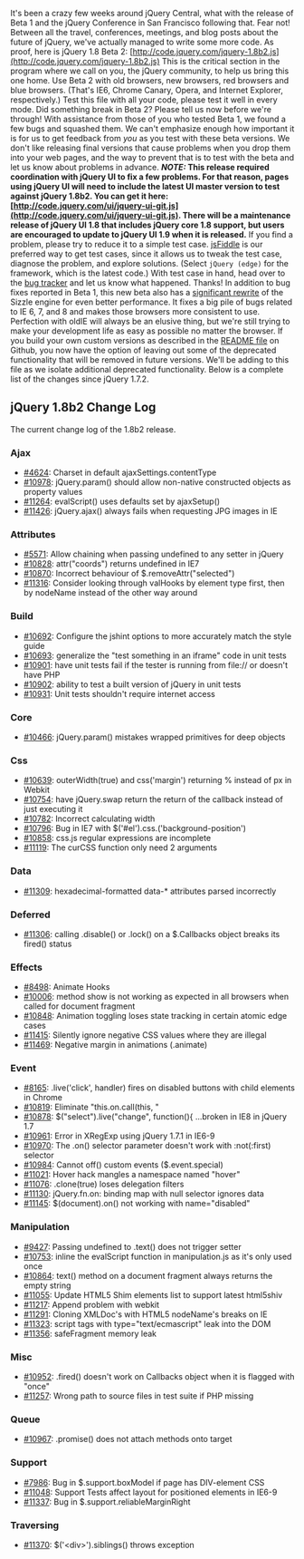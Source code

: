 It's been a crazy few weeks around jQuery Central, what with the release
of Beta 1 and the jQuery Conference in San Francisco following that.
Fear not! Between all the travel, conferences, meetings, and blog posts
about the future of jQuery, we've actually managed to write some more
code. As proof, here is jQuery 1.8 Beta 2:
[http://code.jquery.com/jquery-1.8b2.js](http://code.jquery.com/jquery-1.8b2.js)
This is the critical section in the program where we call on you, the
jQuery community, to help us bring this one home. Use Beta 2 with old
browsers, new browsers, red browsers and blue browsers. (That's IE6,
Chrome Canary, Opera, and Internet Explorer, respectively.) Test this
file with all your code, please test it well in every mode. Did
something break in Beta 2? Please tell us now before we're through! With
assistance from those of you who tested Beta 1, we found a few bugs and
squashed them. We can't emphasize enough how important it is for us to
get feedback from *you* as you test with these beta versions. We don't
like releasing final versions that cause problems when you drop them
into your web pages, and the way to prevent that is to test with the
beta and let us know about problems in advance. ***NOTE:* This release
required coordination with jQuery UI to fix a few problems. For that
reason, pages using jQuery UI will need to include the latest UI master
version to test against jQuery 1.8b2. You can get it here:
[http://code.jquery.com/ui/jquery-ui-git.js](http://code.jquery.com/ui/jquery-ui-git.js).
There will be a maintenance release of jQuery UI 1.8 that includes
jQuery core 1.8 support, but users are encouraged to update to jQuery UI
1.9 when it is released.** If you find a problem, please try to reduce
it to a simple test case. [jsFiddle](http://jsfiddle.net) is our
preferred way to get test cases, since it allows us to tweak the test
case, diagnose the problem, and explore solutions. (Select
`jQuery (edge)` for the framework, which is the latest code.) With test
case in hand, head over to the [bug tracker](http://bugs.jquery.com) and
let us know what happened. Thanks! In addition to bug fixes reported in
Beta 1, this new beta also has a [significant
rewrite](http://blog.jquery.com/2012/07/04/the-new-sizzle/) of the
Sizzle engine for even better performance. It fixes a big pile of bugs
related to IE 6, 7, and 8 and makes those browsers more consistent to
use. Perfection with oldIE will always be an elusive thing, but we're
still trying to make your development life as easy as possible no matter
the browser. If you build your own custom versions as described in the
[README file](https://github.com/jquery/jquery/blob/master/README.md) on
Github, you now have the option of leaving out some of the deprecated
functionality that will be removed in future versions. We'll be adding
to this file as we isolate additional deprecated functionality. Below is
a complete list of the changes since jQuery 1.7.2.

jQuery 1.8b2 Change Log
-----------------------

The current change log of the 1.8b2 release.

### Ajax

-   [\#4624](http://bugs.jquery.com/ticket/4624): Charset in default
    ajaxSettings.contentType
-   [\#10978](http://bugs.jquery.com/ticket/10978): jQuery.param()
    should allow non-native constructed objects as property values
-   [\#11264](http://bugs.jquery.com/ticket/11264): evalScript() uses
    defaults set by ajaxSetup()
-   [\#11426](http://bugs.jquery.com/ticket/11426): jQuery.ajax() always
    fails when requesting JPG images in IE

### Attributes

-   [\#5571](http://bugs.jquery.com/ticket/5571): Allow chaining when
    passing undefined to any setter in jQuery
-   [\#10828](http://bugs.jquery.com/ticket/10828): attr("coords")
    returns undefined in IE7
-   [\#10870](http://bugs.jquery.com/ticket/10870): Incorrect behaviour
    of \$.removeAttr("selected")
-   [\#11316](http://bugs.jquery.com/ticket/11316): Consider looking
    through valHooks by element type first, then by nodeName instead of
    the other way around

### Build

-   [\#10692](http://bugs.jquery.com/ticket/10692): Configure the jshint
    options to more accurately match the style guide
-   [\#10693](http://bugs.jquery.com/ticket/10693): generalize the "test
    something in an iframe" code in unit tests
-   [\#10901](http://bugs.jquery.com/ticket/10901): have unit tests fail
    if the tester is running from file:// or doesn't have PHP
-   [\#10902](http://bugs.jquery.com/ticket/10902): ability to test a
    built version of jQuery in unit tests
-   [\#10931](http://bugs.jquery.com/ticket/10931): Unit tests shouldn't
    require internet access

### Core

-   [\#10466](http://bugs.jquery.com/ticket/10466): jQuery.param()
    mistakes wrapped primitives for deep objects

### Css

-   [\#10639](http://bugs.jquery.com/ticket/10639): outerWidth(true) and
    css('margin') returning % instead of px in Webkit
-   [\#10754](http://bugs.jquery.com/ticket/10754): have jQuery.swap
    return the return of the callback instead of just executing it
-   [\#10782](http://bugs.jquery.com/ticket/10782): Incorrect
    calculating width
-   [\#10796](http://bugs.jquery.com/ticket/10796): Bug in IE7 with
    \$('\#el').css.('background-position')
-   [\#10858](http://bugs.jquery.com/ticket/10858): css.js regular
    expressions are incomplete
-   [\#11119](http://bugs.jquery.com/ticket/11119): The curCSS function
    only need 2 arguments

### Data

-   [\#11309](http://bugs.jquery.com/ticket/11309):
    hexadecimal-formatted data-\* attributes parsed incorrectly

### Deferred

-   [\#11306](http://bugs.jquery.com/ticket/11306): calling .disable()
    or .lock() on a \$.Callbacks object breaks its fired() status

### Effects

-   [\#8498](http://bugs.jquery.com/ticket/8498): Animate Hooks
-   [\#10006](http://bugs.jquery.com/ticket/10006): method show is not
    working as expected in all browsers when called for document
    fragment
-   [\#10848](http://bugs.jquery.com/ticket/10848): Animation toggling
    loses state tracking in certain atomic edge cases
-   [\#11415](http://bugs.jquery.com/ticket/11415): Silently ignore
    negative CSS values where they are illegal
-   [\#11469](http://bugs.jquery.com/ticket/11469): Negative margin in
    animations (.animate)

### Event

-   [\#8165](http://bugs.jquery.com/ticket/8165): .live('click',
    handler) fires on disabled buttons with child elements in Chrome
-   [\#10819](http://bugs.jquery.com/ticket/10819): Eliminate
    "this.on.call(this, "
-   [\#10878](http://bugs.jquery.com/ticket/10878):
    \$("select").live("change", function(){ ...broken in IE8 in jQuery
    1.7
-   [\#10961](http://bugs.jquery.com/ticket/10961): Error in XRegExp
    using jQuery 1.7.1 in IE6-9
-   [\#10970](http://bugs.jquery.com/ticket/10970): The .on() selector
    parameter doesn't work with :not(:first) selector
-   [\#10984](http://bugs.jquery.com/ticket/10984): Cannot off() custom
    events (\$.event.special)
-   [\#11021](http://bugs.jquery.com/ticket/11021): Hover hack mangles a
    namespace named "hover"
-   [\#11076](http://bugs.jquery.com/ticket/11076): .clone(true) loses
    delegation filters
-   [\#11130](http://bugs.jquery.com/ticket/11130): jQuery.fn.on:
    binding map with null selector ignores data
-   [\#11145](http://bugs.jquery.com/ticket/11145): \$(document).on()
    not working with name="disabled"

### Manipulation

-   [\#9427](http://bugs.jquery.com/ticket/9427): Passing undefined to
    .text() does not trigger setter
-   [\#10753](http://bugs.jquery.com/ticket/10753): inline the
    evalScript function in manipulation.js as it's only used once
-   [\#10864](http://bugs.jquery.com/ticket/10864): text() method on a
    document fragment always returns the empty string
-   [\#11055](http://bugs.jquery.com/ticket/11055): Update HTML5 Shim
    elements list to support latest html5shiv
-   [\#11217](http://bugs.jquery.com/ticket/11217): Append problem with
    webkit
-   [\#11291](http://bugs.jquery.com/ticket/11291): Cloning XMLDoc's
    with HTML5 nodeName's breaks on IE
-   [\#11323](http://bugs.jquery.com/ticket/11323): script tags with
    type="text/ecmascript" leak into the DOM
-   [\#11356](http://bugs.jquery.com/ticket/11356): safeFragment memory
    leak

### Misc

-   [\#10952](http://bugs.jquery.com/ticket/10952): .fired() doesn't
    work on Callbacks object when it is flagged with "once"
-   [\#11257](http://bugs.jquery.com/ticket/11257): Wrong path to source
    files in test suite if PHP missing

### Queue

-   [\#10967](http://bugs.jquery.com/ticket/10967): .promise() does not
    attach methods onto target

### Support

-   [\#7986](http://bugs.jquery.com/ticket/7986): Bug in
    \$.support.boxModel if page has DIV-element CSS
-   [\#11048](http://bugs.jquery.com/ticket/11048): Support Tests affect
    layout for positioned elements in IE6-9
-   [\#11337](http://bugs.jquery.com/ticket/11337): Bug in
    \$.support.reliableMarginRight

### Traversing

-   [\#11370](http://bugs.jquery.com/ticket/11370):
    \$('\<div\>').siblings() throws exception

